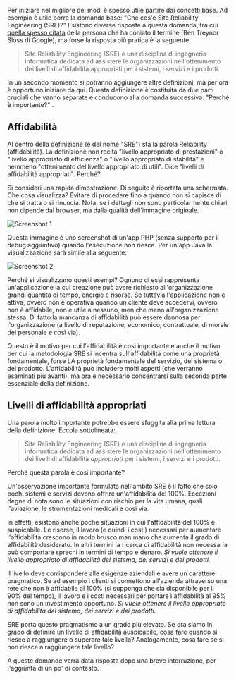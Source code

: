 Per iniziare nel migliore dei modi è spesso utile partire dai concetti base. Ad esempio è utile porre la domanda base: "Che cos'è Site Reliability Engineering (SRE)?"
Esistono diverse risposte a questa domanda, tra cui [quella spesso citata](https://landing.google.com/sre/book/chapters/introduction.html) della persona che ha coniato il termine (Ben Treynor Sloss di Google), ma forse la risposta più pratica è la seguente:

> Site Reliability Engineering (SRE) è una disciplina di ingegneria informatica dedicata ad assistere le organizzazioni nell'ottenimento dei livelli di affidabilità appropriati per i sistemi, i servizi e i prodotti.

In un secondo momento si potranno aggiungere altre definizioni, ma per ora è opportuno iniziare da qui. Questa definizione è costituita da due parti cruciali che vanno separate e conducono alla domanda successiva: "Perché è importante?" .

## <a name="reliability"></a>Affidabilità

Al centro della definizione (e del nome "SRE") sta la parola Reliability (affidabilità). La definizione non recita "livello appropriato di prestazioni" o "livello appropriato di efficienza" o "livello appropriato di stabilità" e nemmeno "ottenimento del livello appropriato di utili". Dice "livelli di affidabilità appropriati". Perché?

Si consideri una rapida dimostrazione. Di seguito è riportata una schermata. Che cosa visualizza? Evitare di procedere fino a quando non si capisce di che si tratta o si rinuncia. Nota: se i dettagli non sono particolarmente chiari, non dipende dal browser, ma dalla qualità dell'immagine originale.

   ![Screenshot 1](../media/02_blank-screenshot.png)

Questa immagine è uno screenshot di un'app PHP (senza supporto per il debug aggiuntivo) quando l'esecuzione non riesce. Per un'app Java la visualizzazione sarà simile alla seguente:

   ![Screenshot 2](../media/02_java-screenshot.png)

Perché si visualizzano questi esempi? Ognuno di essi rappresenta un'applicazione la cui creazione può avere richiesto all'organizzazione grandi quantità di tempo, energie e risorse. Se tuttavia l'applicazione non è attiva, ovvero non è operativa quando un cliente deve accedervi, ovvero non è affidabile, non è utile a nessuno, men che meno all'organizzazione stessa. Di fatto la mancanza di affidabilità può essere dannosa per l'organizzazione (a livello di reputazione, economico, contrattuale, di morale del personale e così via).

Questo è il motivo per cui l'affidabilità è così importante e anche il motivo per cui la metodologia SRE si incentra sull'affidabilità come una proprietà fondamentale, forse LA proprietà fondamentale del servizio, del sistema o del prodotto. L'affidabilità può includere molti aspetti (che verranno esaminati più avanti), ma ora è necessario concentrarsi sulla seconda parte essenziale della definizione.

## <a name="appropriate-levels-of-reliability"></a>Livelli di affidabilità appropriati

Una parola molto importante potrebbe essere sfuggita alla prima lettura della definizione. Eccola sottolineata:

> Site Reliability Engineering (SRE) è una disciplina di ingegneria informatica dedicata ad assistere le organizzazioni nell'ottenimento dei livelli di affidabilità *appropriati* per i sistemi, i servizi e i prodotti.

Perché questa parola è così importante?

Un'osservazione importante formulata nell'ambito SRE è il fatto che solo pochi sistemi e servizi devono offrire un'affidabilità del 100%. Eccezioni degne di nota sono le situazioni con rischio per la vita umana, quali l'aviazione, le strumentazioni medicali e così via.

In effetti, esistono anche poche situazioni in cui l'affidabilità del 100% è auspicabile. Le risorse, il lavoro (e quindi i costi) necessari per aumentare l'affidabilità crescono in modo brusco man mano che aumenta il grado di affidabilità desiderato. In altri termini la ricerca di affidabilità non necessaria può comportare sprechi in termini di tempo e denaro. _Si vuole ottenere il livello appropriato di affidabilità del sistema, dei servizi e dei prodotti._ 

Il livello deve corrispondere alle esigenze aziendali e avere un carattere pragmatico. Se ad esempio i clienti si connettono all'azienda attraverso una rete che non è affidabile al 100% (si supponga che sia disponibile per il 90% del tempo), il lavoro e i costi necessari per portare l'affidabilità al 95% non sono un investimento opportuno. _Si vuole ottenere il livello appropriato di affidabilità del sistema, dei servizi e dei prodotti._

SRE porta questo pragmatismo a un grado più elevato. Se ora siamo in grado di definire un livello di affidabilità auspicabile, cosa fare quando si riesce a raggiungere o superare tale livello? Analogamente, cosa fare se si non riesce a raggiungere tale livello?

A queste domande verrà data risposta dopo una breve interruzione, per l'aggiunta di un po' di contesto.
